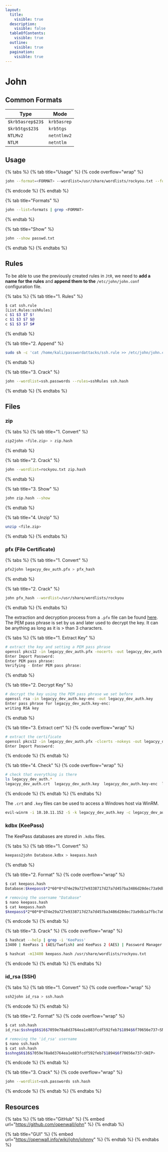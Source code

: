 ```yaml
---
layout:
  title:
    visible: true
  description:
    visible: false
  tableOfContents:
    visible: true
  outline:
    visible: true
  pagination:
    visible: true
---
```


# John

## Common Formats

| Type             | Mode        |
| ---------------- | ----------- |
| `$krb5asrep$23$` | `krb5asrep` |
| `$krb5tgs$23$`   | `krb5tgs`   |
| `NTLMv2`         | `netntlmv2` |
| `NTLM`           | `netntlm`   |

## Usage

{% tabs %}
{% tab title="Usage" %}
{% code overflow="wrap" %}
```bash
john --format=<FORMAT> --wordlist=/usr/share/wordlists/rockyou.txt --fork=4 hash
```
{% endcode %}
{% endtab %}

{% tab title="Formats" %}
```bash
john --list=formats | grep <FORMAT>
```
{% endtab %}

{% tab title="Show" %}
```bash
john --show passwd.txt
```
{% endtab %}
{% endtabs %}

## Rules

To be able to use the previously created rules in `JtR`, we need to **add a name for the rules** and **append them to the** `/etc/john/john.conf` configuration file.

{% tabs %}
{% tab title="1. Rules" %}
```bash
$ cat ssh.rule
[List.Rules:sshRules]
c $1 $3 $7 $!
c $1 $3 $7 $@
c $1 $3 $7 $#
```
{% endtab %}

{% tab title="2. Append" %}
```bash
sudo sh -c 'cat /home/kali/passwordattacks/ssh.rule >> /etc/john/john.conf'
```


{% endtab %}

{% tab title="3. Crack" %}
```bash
john --wordlist=ssh.passwords --rules=sshRules ssh.hash
```
{% endtab %}
{% endtabs %}

## Files

### zip

{% tabs %}
{% tab title="1. Convert" %}
```bash
zip2john <file.zip> > zip.hash
```
{% endtab %}

{% tab title="2. Crack" %}
```bash
john --wordlist=rockyou.txt zip.hash
```
{% endtab %}

{% tab title="3. Show" %}
```bash
john zip.hash --show
```
{% endtab %}

{% tab title="4. Unzip" %}
```bash
unzip <file.zip>
```
{% endtab %}
{% endtabs %}

### pfx (File Certificate)

{% tabs %}
{% tab title="1. Convert" %}
```bash
pfx2john legacyy_dev_auth.pfx > pfx_hash
```
{% endtab %}

{% tab title="2. Crack" %}
```bash
john pfx_hash --wordlist=/usr/share/wordlists/rockyou
```
{% endtab %}
{% endtabs %}

The extraction and decryption process from a `.pfx` file can be found [here](https://www.ibm.com/docs/en/arl/9.7?topic=certification-extracting-certificate-keys-from-pfx-file). The PEM pass phrase is set by us and later used to decrypt the key. It can be anything as long as it is > than 3 characters.

{% tabs %}
{% tab title="1. Extract Key" %}
```bash
# extract the key and setting a PEM pass phrase
openssl pkcs12 -in legacyy_dev_auth.pfx -nocerts -out legacyy_dev_auth.key-enc
Enter Import Password:
Enter PEM pass phrase:
Verifying - Enter PEM pass phrase:
```
{% endtab %}

{% tab title="2. Decrypt Key" %}
```bash
# decrypt the key using the PEM pass phrase we set before
openssl rsa -in legacyy_dev_auth.key-enc -out legacyy_dev_auth.key
Enter pass phrase for legacyy_dev_auth.key-enc:
writing RSA key
```
{% endtab %}

{% tab title="3. Extract cert" %}
{% code overflow="wrap" %}
```bash
# extract the certificate
openssl pkcs12 -in legacyy_dev_auth.pfx -clcerts -nokeys -out legacyy_dev_auth.crt
Enter Import Password:
```
{% endcode %}
{% endtab %}

{% tab title="4. Check" %}
{% code overflow="wrap" %}
```bash
# check that everything is there
ls legacyy_dev_auth.*
legacyy_dev_auth.crt  legacyy_dev_auth.key  legacyy_dev_auth.key-enc  legacyy_dev_auth.pfx
```
{% endcode %}
{% endtab %}
{% endtabs %}

The `.crt` and `.key` files can be used to access a Windows host via WinRM.

```bash
evil-winrm -i 10.10.11.152 -S -k legacyy_dev_auth.key -c legacyy_dev_auth.crt
```

### kdbx (KeePass)

The KeePass databases are stored in `.kdbx` files.

{% tabs %}
{% tab title="1. Convert" %}
```bash
keepass2john Database.kdbx > keepass.hash
```
{% endtab %}

{% tab title="2. Format" %}
{% code overflow="wrap" %}
```bash
$ cat keepass.hash
Database:$keepass$*2*60*0*d74e29a727e9338717d27a7d457ba3486d20dec73a9db1a7fbc7a068c9aec6bd*04b0bfd787898d8dcd4d463ee768e55337ff001ddfac98c961219d942fb0cfba*5273cc73b9584fbd843d1ee309d2ba47*1dcad0a3e50f684510c5ab14e1eecbb63671acae14a77eff9aa319b63d71ddb9*17c3ebc9c4c3535689cb9cb501284203b7c66b0ae2fbf0c2763ee920277496c1

# removing the username "Database"
$ nano keepass.hash
$ cat keepass.hash
$keepass$*2*60*0*d74e29a727e9338717d27a7d457ba3486d20dec73a9db1a7fbc7a068c9aec6bd*04b0bfd787898d8dcd4d463ee768e55337ff001ddfac98c961219d942fb0cfba*5273cc73b9584fbd843d1ee309d2ba47*1dcad0a3e50f684510c5ab14e1eecbb63671acae14a77eff9aa319b63d71ddb9*17c3ebc9c4c3535689cb9cb501284203b7c66b0ae2fbf0c2763ee920277496c1
```
{% endcode %}
{% endtab %}

{% tab title="3. Crack" %}
{% code overflow="wrap" %}
```bash
$ hashcat --help | grep -i 'KeePass'
13400 | KeePass 1 (AES/Twofish) and KeePass 2 (AES) | Password Manager

$ hashcat -m13400 keepass.hash /usr/share/wordlists/rockyou.txt
```
{% endcode %}
{% endtab %}
{% endtabs %}

### id\_rsa (SSH)

{% tabs %}
{% tab title="1. Convert" %}
{% code overflow="wrap" %}
```bash
ssh2john id_rsa > ssh.hash
```
{% endcode %}
{% endtab %}

{% tab title="2. Format" %}
{% code overflow="wrap" %}
```bash
$ cat ssh.hash
id_rsa:$sshng$6$16$7059e78a8d3764ea1e883fcdf592feb7$1894$6f70656e737<SNIP>

# removing the 'id_rsa' username
$ nano ssh.hash
$ cat ssh.hash
$sshng$6$16$7059e78a8d3764ea1e883fcdf592feb7$1894$6f70656e737<SNIP>
```
{% endcode %}
{% endtab %}

{% tab title="3. Crack" %}
{% code overflow="wrap" %}
```bash
john --wordlist=ssh.passwords ssh.hash
```
{% endcode %}
{% endtab %}
{% endtabs %}

## Resources

{% tabs %}
{% tab title="GitHub" %}
{% embed url="https://github.com/openwall/john" %}
{% endtab %}

{% tab title="GUI" %}
{% embed url="https://openwall.info/wiki/john/johnny" %}
{% endtab %}
{% endtabs %}
